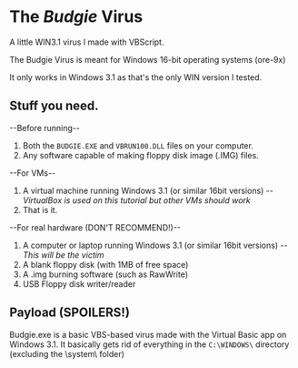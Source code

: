 # The *Budgie* Virus
A little WIN3.1 virus I made with VBScript.

The Budgie Virus is meant for Windows 16-bit operating systems (ore-9x)

It only works in Windows 3.1 as that's the only WIN version I tested.


## Stuff you need.
--Before running--
1. Both the `BUDGIE.EXE` and `VBRUN100.DLL` files on your computer.
2. Any software capable of making floppy disk image (.IMG) files.

--For VMs--
1. A virtual machine running Windows 3.1 (or similar 16bit versions) -- *VirtualBox is used on this tutorial but other VMs should work*
2. That is it.

--For real hardware (DON'T RECOMMEND!)--
1. A computer or laptop running Windows 3.1 (or similar 16bit versions) -- *This will be the victim*
2. A blank floppy disk (with 1MB of free space)
3. A .img burning software (such as RawWrite)
4. USB Floppy disk writer/reader

## Payload (SPOILERS!)
Budgie.exe is a basic VBS-based virus made with the Virtual Basic app on Windows 3.1. It basically gets rid of everything in the `C:\WINDOWS\` directory (excluding the \system\ folder)
